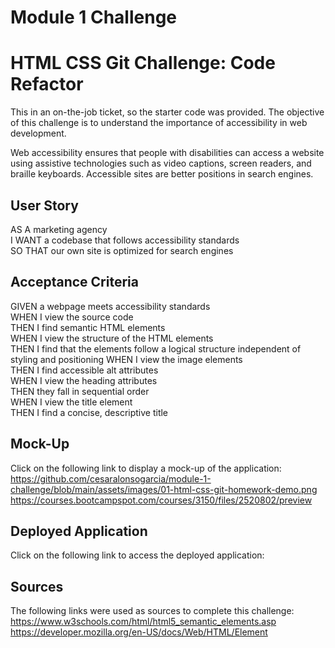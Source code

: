 # Module 1 Challenge
# HTML CSS Git Challenge: Code Refactor

This in an on-the-job ticket, so the starter code was provided. The objective of this challenge is to understand the importance of accessibility in web development. 

Web accessibility ensures that people with disabilities can access a website using assistive technologies such as video captions, screen readers, and braille keyboards. Accessible sites are better positions in search engines.

## User Story

AS A marketing agency  
I WANT a codebase that follows accessibility standards  
SO THAT our own site is optimized for search engines

## Acceptance Criteria

GIVEN a webpage meets accessibility standards  
WHEN I view the source code  
THEN I find semantic HTML elements  
WHEN I view the structure of the HTML elements  
THEN I find that the elements follow a logical   structure independent of styling and positioning
WHEN I view the image elements  
THEN I find accessible alt attributes  
WHEN I view the heading attributes  
THEN they fall in sequential order  
WHEN I view the title element  
THEN I find a concise, descriptive title

## Mock-Up

Click on the following link to display a mock-up of the application:  
https://github.com/cesaralonsogarcia/module-1-challenge/blob/main/assets/images/01-html-css-git-homework-demo.png  
https://courses.bootcampspot.com/courses/3150/files/2520802/preview

## Deployed Application

Click on the following link to access the deployed application:


## Sources

The following links were used as sources to complete this challenge:  
https://www.w3schools.com/html/html5_semantic_elements.asp  
https://developer.mozilla.org/en-US/docs/Web/HTML/Element